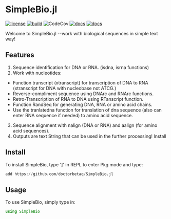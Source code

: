 # SimpleBio.jl
[![license](https://img.shields.io/github/license/doctorbetaq/SimpleBio.jl?style=flat-square)](https://github.com/doctorbetaq/SimpleBio.jl/blob/main/LICENSE)
[![build](https://img.shields.io/circleci/build/github/doctorbetaq/SimpleBio.jl/main?style=flat-square&logo=CircleCI)](https://app.circleci.com/pipelines/github/doctorbetaq/SimpleBio.jl?branch=main)
![CodeCov](https://img.shields.io/codecov/c/github/doctorbetaq/SimpleBIo.jl?style=flat-square&logo=Codecov)
[![docs](https://img.shields.io/badge/docs-dev-blue?style=flat-square)](https://doctorbetaq.github.io/SimpleBio.jl/dev/)
[![docs](https://img.shields.io/badge/docs-stable-blue?style=flat-square)](https://doctorbetaq.github.io/SimpleBio.jl/stable/)


Welcome to SimpleBio.jl --work with biological sequences in simple text way!

## Features

1. Sequence identification for DNA or RNA. (isdna, isrna functions)
2. Work with nucleotides:
  + Function transcript (xtranscript) for transcription of DNA to RNA (xtranscript for DNA with nucleobase not ATCG.)
  + Reverse-compliment sequence using DNArc and RNArc functions.
  + Retro-Transcription of RNA to DNA using RTanscript function.
  + Function RandSeq for generating DNA, RNA or amino acid chains.
  + Use the tranlatedna function for translation of dna sequence (also can enter RNA sequence if needed) to amino acid sequence.
3. Sequence alignment with nalign (DNA or RNA) and aalign (for amino acid sequences).
4. Outputs are text String that can be used in the further processing!
Install

## Install
To install SimpleBio, type ']' in REPL to enter Pkg mode and type:
```julia
add https://github.com/doctorbetaq/SimpleBio.jl
```

## Usage
To use SimpleBio, simply type in:
```julia
using SimpleBio
```
